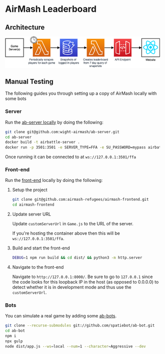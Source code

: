# AirMash Leaderboard

## Architecture

<p align="center">
  <img src="docs/architecture.png">
</p>

## Manual Testing

The following guides you through setting up a copy of AirMash locally with some bots

### Server

Run the [ab-server locally](https://github.com/wight-airmash/ab-server#how-to-run-examples)
by doing the following:

```bash
git clone git@github.com:wight-airmash/ab-server.git
cd ab-server
docker build -t airbattle-server .
docker run -p 3501:3501 -e SERVER_TYPE=FFA -e SU_PASSWORD=mypass airbattle-server
```

Once running it can be connected to at `ws://127.0.0.1:3501/ffa`

### Front-end

Run the [front-end](https://github.com/airmash-refugees/airmash-frontend) locally by doing the following:

1. Setup the project

    ```bash
    git clone git@github.com:airmash-refugees/airmash-frontend.git
    cd airmash-frontend
    ```

2. Update server URL

    Update `customServerUrl` in `Game.js` to the URL of the server.

    If you're hosting the container above then
    this will be `ws://127.0.0.1:3501/ffa`.

3. Build and start the front-end

    ```bash
    DEBUG=1 npm run build && cd dist/ && python3 -m http.server
    ```

4. Navigate to the front-end

    Navigate to `http://127.0.0.1:8000/`. Be sure to go to `127.0.0.1` since the code looks
    for this loopback IP in the host (as opposed to 0.0.0.0) to detect whether it is in development mode
    and thus use the `customServerUrl`.


### Bots

You can simulate a real game by adding some [ab-bots](https://github.com/spatiebot/ab-bot).

```bash
git clone --recurse-submodules git://github.com/spatiebot/ab-bot.git
cd ab-bot
npm i
npx gulp
node dist/app.js --ws=local --num=1 --character=Aggressive --dev
```
